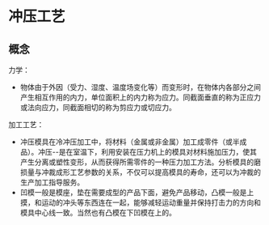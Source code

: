 # 冲压工艺 

## 概念 
力学：  
* 物体由于外因（受力、湿度、温度场变化等）而变形时，在物体内各部分之间产生相互作用的内力，单位面积上的内力称为应力。同截面垂直的称为正应力或法向应力，同截面相切的称为剪应力或切应力。 

加工工艺：  
* 冲压模具在冷冲压加工中，将材料（金属或非金属）加工成零件（或半成品）。冲压--是在室温下，利用安装在压力机上的模具对材料施加压力，使其产生分离或塑性变形，从而获得所需零件的一种压力加工方法。分析模具的磨损量与冲裁成形工艺参数的关系，不仅可以提高模具的寿命，还可以为冲裁的生产加工指导服务。 
* 凹模一般是模座，垫在需要成型的产品下面，避免产品移动，凸模一般是上摸，和运动的冲头等东西连在一起，能够减轻运动重量并保持打击力的方向和模具中心线一致。当然也有凸模在下凹模在上的。  



